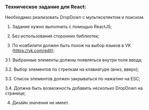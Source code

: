 ### Техническое задание для React:

Необходимо реализовать DropDown с мультиселектом и поиском.

1. Задание нужно выполнить с помощью ReactJS;

2. Без использования сторонних библиотек;

3. По юзабилити должен быть похож на выбор языков в VK (https://vk.com/edit);

3.1. Выбранные элементы должны появляться внутри поля ввода;

3.2. Выбор элементов по стрелкам на клавиатуре (вниз, вверх);

3.3. Список элементов должен закрываться по нажатию на ESC;

3.4. Должна быть возможность добавить несколько DropDown на странице;

4. Дизайн значения не имеет.
